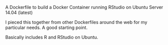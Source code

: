A Dockerfile to build a Docker Container running RStudio on Ubuntu Server 14.04 (latest)

I pieced this together from other Dockerfiles around the web for my particular needs.
A good starting point.

Basically includes R and RStudio on Ubuntu.
